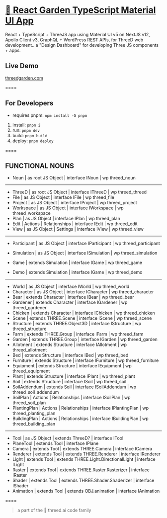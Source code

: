# [🌱 React Garden TypeScript Material UI App](https://github.com/marty-mcgee/react-garden)

React + TypeScript + ThreeJS app using Material UI v5 on NextJS v12, Apollo Client v3, GraphQL + WordPress REST APIs, for ThreeD web development.. a "Design Dashboard" for developing Three JS components + apps.

## Live Demo

[threedgarden.com](https://threedgarden.com/)

====

## For Developers

- requires pnpm: `npm install -G pnpm`

1. install: `pnpm i`
2. run: `pnpm dev`
3. build: `pnpm build`
4. deploy: `pnpm deploy`

====

## FUNCTIONAL NOUNS

- Noun | as root JS Object | interface INoun | wp threed_noun

---

- ThreeD | as root JS Object | interface IThreeD | wp threed_threed
- File | as JS Object | interface IFile | wp threed_file
- Project | as JS Object | interface IProject | wp threed_project
- Workspace | as JS Object | interface IWorkspace | wp threed_workspace
- Plan | as JS Object | interface IPlan | wp threed_plan
- Edit | Actions | Relationships | interface IEdit | wp threed_edit
- View | as JS Object | Settings | interface IView | wp threed_view

---

- Participant | as JS Object | interface IParticipant | wp threed_participant

- Simulation | as JS Object | interface ISimulation | wp threed_simulation
- Game | extends Simulation | interface IGame | wp threed_game
- Demo | extends Simulation | interface IGame | wp threed_demo

---

- World | as JS Object | interface IWorld | wp threed_world
- Character | as JS Object | interface ICharacter | wp threed_character
- Bear | extends Character | interface IBear | wp threed_bear
- Gardener | extends Character | interface IGardener | wp threed_gardener
- Chicken | extends Character | interface IChicken | wp threed_chicken
- Scene | extends THREE.Scene | interface IScene | wp threed_scene
- Structure | extends THREE.Object3D | interface IStructure | wp threed_structure
- Farm | extends THREE.Group | interface IFarm | wp threed_farm
- Garden | extends THREE.Group | interface IGarden | wp threed_garden
- Allotment | extends Structure | interface IAllotment | wp threed_allotment
- Bed | extends Structure | interface IBed | wp threed_bed
- Furniture | extends Structure | interface IFurniture | wp threed_furniture
- Equipment | extends Structure | interface IEquipment | wp threed_equipment
- Plant | extends Structure | interface IPlant | wp threed_plant
- Soil | extends Structure | interface ISoil | wp threed_soil
- SoilAddendum | extends Soil | interface ISoilAddendum | wp threed_soil_addendum
- SoilPlan | Actions | Relationships | interface ISoilPlan | wp threed_soil_plan
- PlantingPlan | Actions | Relationships | interface IPlantingPlan | wp threed_planting_plan
- BuildingPlan | Actions | Relationships | interface IBuildingPlan | wp threed_building_plan

---

- Tool | as JS Object | extends ThreeD? | interface ITool
- PlaneTool | extends Tool | interface IPlane
- Camera | extends Tool | extends THREE.Camera | interface ICamera
- Renderer | extends Tool | extends THREE.Renderer | interface IRenderer
- Light | extends Tool | extends THREE.Light.DirectionalLight | interface ILight
- Raster | extends Tool | extends THREE.Raster.Rasterizer | interface IRaster
- Shader | extends Tool | extends THREE.Shader.Shaderizer | interface IShader
- Animation | extends Tool | extends OBJ.animation | interface IAnimation

====

> a part of the 🌱 threed.ai code family
